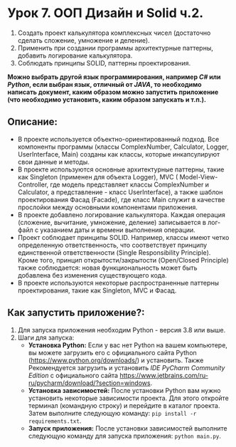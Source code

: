 # Урок 7. ООП Дизайн и Solid ч.2.

1. Создать проект калькулятора комплексных чисел (достаточно сделать сложение, умножение и деление).
2. Применить при создании программы архитектурные паттерны, добавить логирование калькулятора.
3. Соблюдать принципы SOLID, паттерны проектирования.

**Можно выбрать другой язык программирования, например *C#* или *Python*, если выбран язык, отличный от *JAVA*, то
необходимо написать документ, каким образом можно запустить приложение (что необходимо установить, каким образом
запускать и т.п.).**

## Описание:

* В проекте используется объектно-ориентированный подход. Все компоненты программы (классы ComplexNumber, Calculator,
  Logger, UserInterface, Main) созданы как классы, которые инкапсулируют свои данные и методы.
* В проекте используются основные архитектурные паттерны, такие как Singleton (применен для объекта Logger), MVC (
  Model-View-Controller, где модель представляет классы ComplexNumber и Calculator, а представление - класс
  UserInterface), а также шаблон проектирования Фасад (Facade), где класс Main служит в качестве прослойки между
  основными компонентами приложения.
* В проекте добавлено логирование калькулятора. Каждая операция (сложение, вычитание, умножение, деление) записывается в
  лог-файл с указанием даты и времени выполнения операции.
* Проект соблюдает принципы SOLID. Например, классы имеют четко определенную ответственность, что соответствует принципу
  единственной ответственности (Single Responsibility Principle). Кроме того, принцип открытости/закрытости (Open/Closed
  Principle) также соблюдается: новая функциональность может быть добавлена без изменения существующего кода.
* В проекте используются некоторые распространенные паттерны проектирования, такие как Singleton, MVC и Фасад.

## Как запустить приложение?:

1. Для запуска приложения необходим Python - версия 3.8 или выше.
2. Шаги для запуска:
    * **Установка Python:** Если у вас нет Python на вашем компьютере, вы можете загрузить его с официального сайта
      Python (https://www.python.org/downloads/) и установить. Также Рекомендуется загрузить и установить *IDE PyCharm
      Community Edition* с официального сайта https://www.jetbrains.com/ru-ru/pycharm/download/?section=windows.
    * **Установка зависимостей:** После установки Python вам нужно установить некоторые зависимости проекта. Для этого
      откройте терминал (командную строку) и перейдите в каталог проекта. Затем выполните следующую
      команду: `pip install -r requirements.txt`.
    * **Запуск приложения:** После установки зависимостей выполните следующую команду для запуска
      приложения: `python main.py`.
